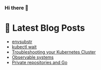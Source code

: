 ### Hi there 👋



# 📩 Latest Blog Posts 
<!-- BLOG-POST-LIST:START -->
- [envsubstr](http://shanehowearth.com/envsubstr)
- [kubectl wait](http://shanehowearth.com/kubectl-wait)
- [Troubleshooting your Kubernetes Cluster](http://shanehowearth.com/troubleshooting-your-kubernetes-cluster)
- [Observable systems](http://shanehowearth.com/observable-systems)
- [Private repositories and Go](http://shanehowearth.com/private-repositories-and-go)
<!-- BLOG-POST-LIST:END -->

